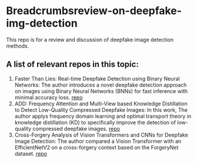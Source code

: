 # Breadcrumbsreview-on-deepfake-img-detection
This repo is for a review and discussion of deepfake image detection methods.
## A list of relevant repos in this topic:
1. Faster Than Lies: Real-time Deepfake Detection using Binary Neural Networks:
The author introduces a novel deepfake detection approach on images using Binary Neural Networks (BNNs) for fast inference with minimal accuracy loss.
[repo](https://github.com/fedeloper/binary_deepfake_detection)
2. ADD: Frequency Attention and Multi-View based Knowledge Distillation to Detect Low-Quality Compressed Deepfake Images:
In this work, The author applys frequency domain learning and optimal transport theory in knowledge distillation (KD) to specifically improve the detection of low-quality compressed deepfake images.
[repo](https://github.com/Leminhbinh0209/AAAI22-ADD)
3. Cross-Forgery Analysis of Vision Transformers and CNNs for Deepfake Image Detection:
The author compared a Vision Transformer with an EfficientNetV2 on a cross-forgery context based on the ForgeryNet dataset.
[repo](https://github.com/davide-coccomini/Cross-Forgery-Analysis-of-Vision-Transformers-and-CNNs-for-Deepfake-Image-Detection)
